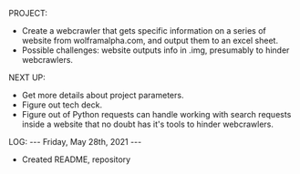 PROJECT:
- Create a webcrawler that gets specific information on a series of website from wolframalpha.com, and output them to an excel sheet.
- Possible challenges: website outputs info in .img, presumably to hinder webcrawlers.

NEXT UP:
- Get more details about project parameters.
- Figure out tech deck.
- Figure out of Python requests can handle working with search requests inside a website that no doubt has it's tools to hinder webcrawlers.

LOG:
--- Friday, May 28th, 2021 ---
- Created README, repository